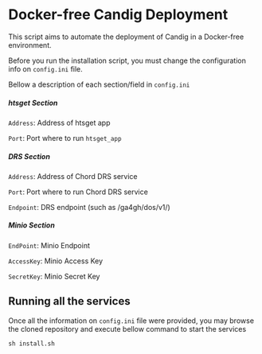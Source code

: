 # Docker-free Candig Deployment

This script aims to automate the deployment of Candig in a Docker-free environment.

Before you run the installation script, you must change the configuration info on `config.ini` file. 

Bellow a description of each section/field in `config.ini`

##### htsget Section
`Address`: Address of htsget app

`Port`: Port where to run `htsget_app`

##### DRS Section
`Address`: Address of Chord DRS service

`Port`: Port where to run Chord DRS service

`Endpoint`: DRS endpoint (such as /ga4gh/dos/v1/)

##### Minio Section
`EndPoint`: Minio Endpoint

`AccessKey`: Minio Access Key

`SecretKey`: Minio Secret Key


## Running all the services

Once all the information on `config.ini` file were provided, you may browse the cloned repository and execute bellow command to start the services
```
sh install.sh
```
